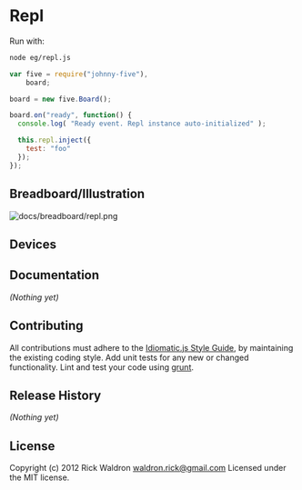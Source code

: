 # Repl

Run with:
```bash
node eg/repl.js
```


```javascript
var five = require("johnny-five"),
    board;

board = new five.Board();

board.on("ready", function() {
  console.log( "Ready event. Repl instance auto-initialized" );

  this.repl.inject({
    test: "foo"
  });
});

```

## Breadboard/Illustration

![docs/breadboard/repl.png](breadboard/repl.png)



## Devices




## Documentation

_(Nothing yet)_









## Contributing
All contributions must adhere to the [Idiomatic.js Style Guide](https://github.com/rwldrn/idiomatic.js),
by maintaining the existing coding style. Add unit tests for any new or changed functionality. Lint and test your code using [grunt](https://github.com/cowboy/grunt).

## Release History
_(Nothing yet)_

## License
Copyright (c) 2012 Rick Waldron <waldron.rick@gmail.com>
Licensed under the MIT license.
